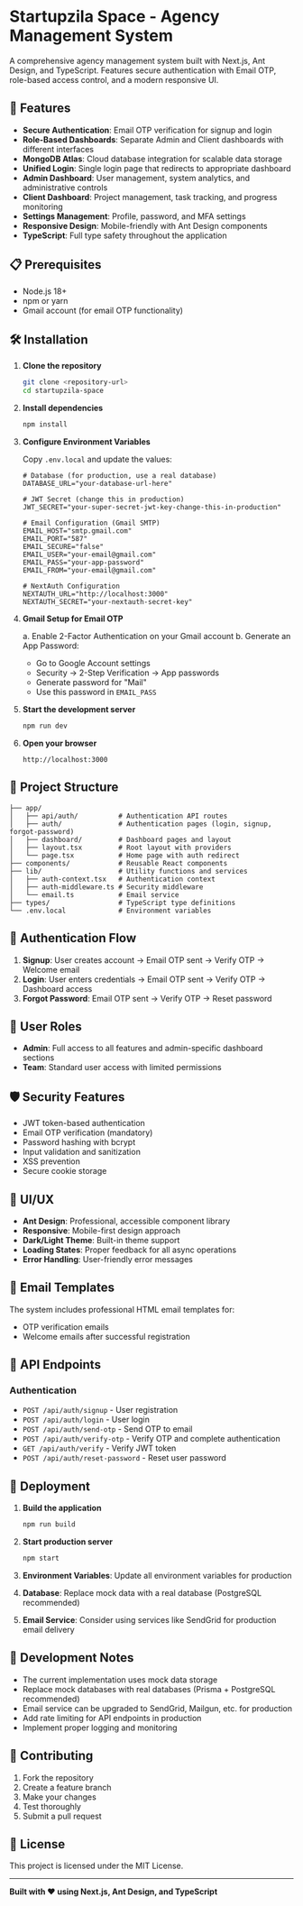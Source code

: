 # Startupzila Space - Agency Management System

A comprehensive agency management system built with Next.js, Ant Design, and TypeScript. Features secure authentication with Email OTP, role-based access control, and a modern responsive UI.

## 🚀 Features

- **Secure Authentication**: Email OTP verification for signup and login
- **Role-Based Dashboards**: Separate Admin and Client dashboards with different interfaces
- **MongoDB Atlas**: Cloud database integration for scalable data storage
- **Unified Login**: Single login page that redirects to appropriate dashboard
- **Admin Dashboard**: User management, system analytics, and administrative controls
- **Client Dashboard**: Project management, task tracking, and progress monitoring
- **Settings Management**: Profile, password, and MFA settings
- **Responsive Design**: Mobile-friendly with Ant Design components
- **TypeScript**: Full type safety throughout the application

## 📋 Prerequisites

- Node.js 18+
- npm or yarn
- Gmail account (for email OTP functionality)

## 🛠️ Installation

1. **Clone the repository**
   ```bash
   git clone <repository-url>
   cd startupzila-space
   ```

2. **Install dependencies**
   ```bash
   npm install
   ```

3. **Configure Environment Variables**

   Copy `.env.local` and update the values:

   ```env
   # Database (for production, use a real database)
   DATABASE_URL="your-database-url-here"

   # JWT Secret (change this in production)
   JWT_SECRET="your-super-secret-jwt-key-change-this-in-production"

   # Email Configuration (Gmail SMTP)
   EMAIL_HOST="smtp.gmail.com"
   EMAIL_PORT="587"
   EMAIL_SECURE="false"
   EMAIL_USER="your-email@gmail.com"
   EMAIL_PASS="your-app-password"
   EMAIL_FROM="your-email@gmail.com"

   # NextAuth Configuration
   NEXTAUTH_URL="http://localhost:3000"
   NEXTAUTH_SECRET="your-nextauth-secret-key"
   ```

4. **Gmail Setup for Email OTP**

   a. Enable 2-Factor Authentication on your Gmail account
   b. Generate an App Password:
      - Go to Google Account settings
      - Security → 2-Step Verification → App passwords
      - Generate password for "Mail"
      - Use this password in `EMAIL_PASS`

5. **Start the development server**
   ```bash
   npm run dev
   ```

6. **Open your browser**
   ```
   http://localhost:3000
   ```

## 📁 Project Structure

```
├── app/
│   ├── api/auth/          # Authentication API routes
│   ├── auth/              # Authentication pages (login, signup, forgot-password)
│   ├── dashboard/         # Dashboard pages and layout
│   ├── layout.tsx         # Root layout with providers
│   └── page.tsx           # Home page with auth redirect
├── components/            # Reusable React components
├── lib/                   # Utility functions and services
│   ├── auth-context.tsx   # Authentication context
│   ├── auth-middleware.ts # Security middleware
│   └── email.ts           # Email service
├── types/                 # TypeScript type definitions
└── .env.local             # Environment variables
```

## 🔐 Authentication Flow

1. **Signup**: User creates account → Email OTP sent → Verify OTP → Welcome email
2. **Login**: User enters credentials → Email OTP sent → Verify OTP → Dashboard access
3. **Forgot Password**: Email OTP sent → Verify OTP → Reset password

## 👥 User Roles

- **Admin**: Full access to all features and admin-specific dashboard sections
- **Team**: Standard user access with limited permissions

## 🛡️ Security Features

- JWT token-based authentication
- Email OTP verification (mandatory)
- Password hashing with bcrypt
- Input validation and sanitization
- XSS prevention
- Secure cookie storage

## 🎨 UI/UX

- **Ant Design**: Professional, accessible component library
- **Responsive**: Mobile-first design approach
- **Dark/Light Theme**: Built-in theme support
- **Loading States**: Proper feedback for all async operations
- **Error Handling**: User-friendly error messages

## 📧 Email Templates

The system includes professional HTML email templates for:
- OTP verification emails
- Welcome emails after successful registration

## 🔧 API Endpoints

### Authentication
- `POST /api/auth/signup` - User registration
- `POST /api/auth/login` - User login
- `POST /api/auth/send-otp` - Send OTP to email
- `POST /api/auth/verify-otp` - Verify OTP and complete authentication
- `GET /api/auth/verify` - Verify JWT token
- `POST /api/auth/reset-password` - Reset user password

## 🚀 Deployment

1. **Build the application**
   ```bash
   npm run build
   ```

2. **Start production server**
   ```bash
   npm start
   ```

3. **Environment Variables**: Update all environment variables for production
4. **Database**: Replace mock data with a real database (PostgreSQL recommended)
5. **Email Service**: Consider using services like SendGrid for production email delivery

## 📝 Development Notes

- The current implementation uses mock data storage
- Replace mock databases with real databases (Prisma + PostgreSQL recommended)
- Email service can be upgraded to SendGrid, Mailgun, etc. for production
- Add rate limiting for API endpoints in production
- Implement proper logging and monitoring

## 🤝 Contributing

1. Fork the repository
2. Create a feature branch
3. Make your changes
4. Test thoroughly
5. Submit a pull request

## 📄 License

This project is licensed under the MIT License.

---

**Built with ❤️ using Next.js, Ant Design, and TypeScript**
